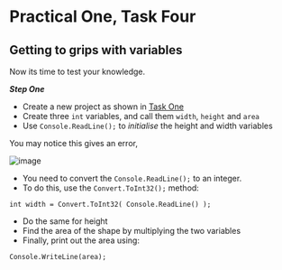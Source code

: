 # Practical One, Task Four

## Getting to grips with variables

Now its time to test your knowledge.

**_Step One_**

+ Create a new project as shown in [Task One](https://github.com/fslcoding/Practical-1/blob/main/Task-1.md)
+ Create three ```int``` variables, and call them ```width```, ```height``` and ```area```
+ Use ```Console.ReadLine();``` to _initialise_ the height and width variables

You may notice this gives an error, 

![image](https://github.com/fslcoding/Practical-1/assets/62078259/10f5b996-8335-44f2-90cb-d377f478e203)

+ You need to convert the ```Console.ReadLine();``` to an integer.
+ To do this, use the ```Convert.ToInt32();``` method:

```
int width = Convert.ToInt32( Console.ReadLine() );
```

+ Do the same for height
+ Find the area of the shape by multiplying the two variables
+ Finally, print out the area using:

```
Console.WriteLine(area);
```


